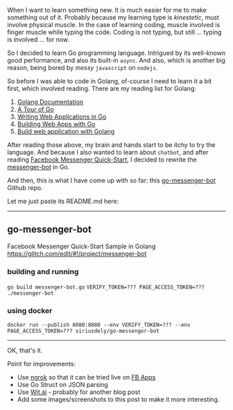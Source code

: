 When I want to learn something new. It is much easier for me to make something out of it. Probably because my learning type is _kinestetic_, must involve physical muscle. In the case of learning coding, muscle involved is finger muscle while typing the code. Coding is not typing, but still ... typing is involved ... for now.

So I decided to learn Go programming language. Intrigued by its well-known good performance, and also its built-in `async`. And also, which is another big reason, being bored by _messy_ `javascript` on `nodejs`.

So before I was able to code in Golang, of-course I need to learn it a bit first, which involved reading. There are my reading list for Golang:

1. [Golang Documentation](https://golang.org/doc)
2. [A Tour of Go](https://tour.golang.org)
3. [Writing Web Applications in Go](https://golang.org/doc/articles/wiki)
4. [Building Web Apps with Go](https://www.gitbook.com/book/codegangsta/building-web-apps-with-go)
5. [Build web application with Golang](https://www.gitbook.com/book/astaxie/build-web-application-with-golang)

After reading those above, my brain and hands start to be itchy to try the language. And because I also wanted to learn about `chatbot`, and after reading [Facebook Messenger Quick-Start](https://developers.facebook.com/docs/messenger-platform/guides/quick-start), I decided to rewrite the [messenger-bot](https://gomix.com/#!/project/messenger-bot) in Go.

And then, this is what I have come up with so far: this [go-messenger-bot](https://github.com/siriusdely/go-messenger-bot) Github repo.

Let me just paste its README.md here:

-----------------

## go-messenger-bot
Facebook Messenger Quick-Start Sample in Golang https://glitch.com/edit/#!/project/messenger-bot

### building and running

`go build messenger-bot.go`
`VERIFY_TOKEN=??? PAGE_ACCESS_TOKEN=??? ./messenger-bot`

### using docker
`docker run --publish 8080:8080 --env VERIFY_TOKEN=??? --env PAGE_ACCESS_TOKEN=??? siriusdely/go-messenger-bot`

-----------------

OK, that's it.

Point for improvements:

- Use [ngrok](https://ngrok.com) so that it can be tried live on [FB Apps](https://developers.facebook.com/apps)
- Use Go Struct on JSON parsing
- Use [Wit.ai](https://wit.ai) - probably for another blog post
- Add some images/screenshots to this post to make it more interesting.
